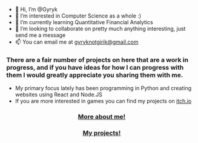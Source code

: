 - 👋 Hi, I’m @Gyryk
- 👀 I’m interested in Computer Science as a whole :)
- 🌱 I’m currently learning Quantitative Financial Analytics
- 💞️ I’m looking to collaborate on pretty much anything interesting, just send me a message
- 📫 You can email me at gyryknotgirik@gmail.com

### There are a fair number of projects on here that are a work in progress, and if you have ideas for how I can progress with them I would greatly appreciate you sharing them with me. <br>
- My primary focus lately has been programming in Python and creating websites using React and Node.JS <br>
- If you are more interested in games you can find my projects on [itch.io](https://gyryk.itch.io) <br>

### 
<div align="center">
    <h3><a href="http://www.gyryk.com">More about me!</a></h3>                 <h3><a href="http://projects.gyryk.com">My projects!</a></h3>
</div>
